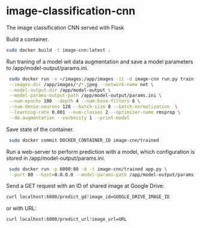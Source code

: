 # image-classification-cnn
The image classification CNN served with Flask

Build a container.
```sh
sudo docker build -t image-cnn:latest .
```

Run traning of a model wit data augmentation and save a model parameters to /app/model-output/params.ini.
```sh
 sudo docker run -v ~/images:/app/images -it -d image-cnn run.py train \
 --images-dir /app/images/*/*.jpeg --network-name net \
 --model-output-dir /app/model-output \
 --model-params-output-path /app/model-output/params.ini \
 --num-epochs 100 --depth 4 --num-base-filters 8 \
 --num-dense-neurons 128 --batch-size 8 --batch-normalization  \
 --learning-rate 0.001 --num-classes 2 --optimizer-name rmsprop \
 --do-augmentation --verbosity 1 --print-model
```

Save state of the container.
```sh
 sudo docker commit DOCKER_CONTAINER_ID image-cnn/trained
```

Run a web-server to perform prediction with a model, which configuration is stored in /app/model-output/params.ini.
```sh
 sudo docker run -p 6000:80 -d -t image-cnn/trained app.py \
 --port 80 --host=0.0.0.0 --model-params-path /app/model-output/params.ini
```

Send a GET request with an ID of shared image at Google Drive:
```sh
curl localhost:6000/predict_gd?image_id=GOOGLE_DRIVE_IMAGE_ID
```
or with URL:
```sh
curl localhost:6000/predict_url?image_url=URL
```
